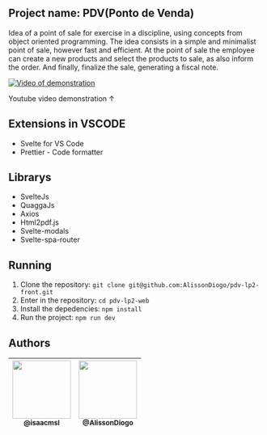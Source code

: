 ## Project name: PDV(Ponto de Venda)

Idea of a point of sale for exercise in a discipline, using concepts from object oriented programming.
The idea consists in a simple and minimalist point of sale, however fast and efficient. At the point of sale the employee can create a new products and select the products to sale, as also inform the order. And finally, finalize the sale, generating a fiscal note.

[![Video of demonstration](https://img.youtube.com/vi/D0etpKOWT10/0.jpg)](https://www.youtube.com/watch?v=D0etpKOWT10)

Youtube video demonstration ↑

## Extensions in VSCODE

- Svelte for VS Code
- Prettier - Code formatter

## Librarys

- SvelteJs
- QuaggaJs
- Axios
- Html2pdf.js
- Svelte-modals
- Svelte-spa-router

## Running
1. Clone the repository: `git clone git@github.com:AlissonDiogo/pdv-lp2-front.git`
2. Enter in the repository: `cd pdv-lp2-web`
3. Install the depedencies: `npm install`
4. Run the project: `npm run dev`

## Authors

| [<img src="https://avatars3.githubusercontent.com/u/31693006?s=460&v=4" width=115><br><sub>@isaacmsl</sub>](https://github.com/isaacmsl) | [<img src="https://avatars.githubusercontent.com/u/38612359?v=4" width=115><br><sub>@AlissonDiogo</sub>](https://github.com/AlissonDiogo) |
| :--------------------------------------------------------------------------------------------------------------------------------------: | :--------------------------------------------------------------------------------------------------------------------------------------: |
